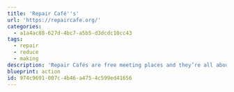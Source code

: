 ```yaml
---
title: 'Repair Café''s'
url: 'https://repaircafe.org/'
categories:
  - a1a4ac88-627d-4bc7-a5b5-d3dcdc10cc43
tags:
  - repair
  - reduce
  - making
description: 'Repair Cafés are free meeting places and they’re all about repairing things (together). You’ll find tools and materials to help you make any repairs to clothes, furniture, electrical appliances, bicycles, crockery, appliances, toys, et cetera. You’ll also find expert volunteers, with repair skills in all kinds of fields. Repair your stuff, or just enjoy a coffee. They''re world-wide, and the site is multi-lingual.'
blueprint: action
id: 974c9691-007c-4b46-a475-4c599ed41656
---
```

